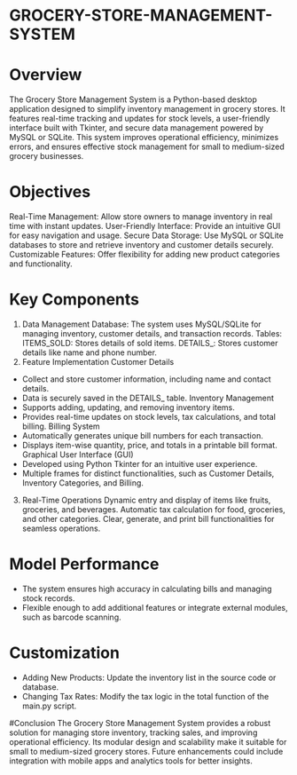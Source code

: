 # GROCERY-STORE-MANAGEMENT-SYSTEM
# Overview
The Grocery Store Management System is a Python-based desktop application designed to simplify inventory management in grocery stores. It features real-time tracking and updates for stock levels, a user-friendly interface built with Tkinter, and secure data management powered by MySQL or SQLite. This system improves operational efficiency, minimizes errors, and ensures effective stock management for small to medium-sized grocery businesses.

# Objectives
Real-Time Management: Allow store owners to manage inventory in real time with instant updates.
User-Friendly Interface: Provide an intuitive GUI for easy navigation and usage.
Secure Data Storage: Use MySQL or SQLite databases to store and retrieve inventory and customer details securely.
Customizable Features: Offer flexibility for adding new product categories and functionality.

# Key Components
1. Data Management
Database:
The system uses MySQL/SQLite for managing inventory, customer details, and transaction records.
Tables:
ITEMS_SOLD: Stores details of sold items.
DETAILS_: Stores customer details like name and phone number.
2. Feature Implementation
Customer Details
* Collect and store customer information, including name and contact details.
* Data is securely saved in the DETAILS_ table.
Inventory Management
* Supports adding, updating, and removing inventory items.
* Provides real-time updates on stock levels, tax calculations, and total billing.
Billing System
* Automatically generates unique bill numbers for each transaction.
* Displays item-wise quantity, price, and totals in a printable bill format.
Graphical User Interface (GUI)
* Developed using Python Tkinter for an intuitive user experience.
* Multiple frames for distinct functionalities, such as Customer Details, Inventory Categories, and Billing.
3. Real-Time Operations
Dynamic entry and display of items like fruits, groceries, and beverages.
Automatic tax calculation for food, groceries, and other categories.
Clear, generate, and print bill functionalities for seamless operations.

# Model Performance
* The system ensures high accuracy in calculating bills and managing stock records.
* Flexible enough to add additional features or integrate external modules, such as barcode scanning.

# Customization
* Adding New Products:
  Update the inventory list in the source code or database.
* Changing Tax Rates:
  Modify the tax logic in the total function of the main.py script.

#Conclusion
The Grocery Store Management System provides a robust solution for managing store inventory, tracking sales, and improving operational efficiency. Its modular design and scalability make it suitable for small to medium-sized grocery stores. Future enhancements could include integration with mobile apps and analytics tools for better insights.
